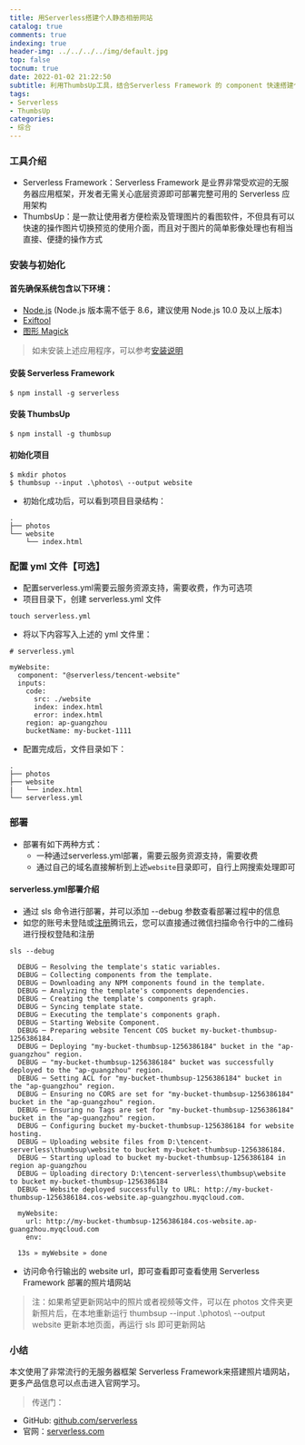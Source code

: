```yaml
---
title: 用Serverless搭建个人静态相册网站
catalog: true
comments: true
indexing: true
header-img: ../../../../img/default.jpg
top: false
tocnum: true
date: 2022-01-02 21:22:50
subtitle: 利用ThumbsUp工具，结合Serverless Framework 的 component 快速搭建个人相册网站，为存储空间减压
tags:
- Serverless
- ThumbsUp
categories:
- 综合
---
```


### 工具介绍
- Serverless Framework：Serverless Framework 是业界非常受欢迎的无服务器应用框架，开发者无需关心底层资源即可部署完整可用的 Serverless 应用架构
- ThumbsUp：是一款让使用者方便检索及管理图片的看图软件，不但具有可以快速的操作图片切换预览的使用介面，而且对于图片的简单影像处理也有相当直接、便捷的操作方式

### 安装与初始化
#### 首先确保系统包含以下环境：
- [Node.js](https://nodejs.org/en/) (Node.js 版本需不低于 8.6，建议使用 Node.js 10.0 及以上版本)
- [Exiftool](https://exiftool.org/)
- [图形 Magick](http://www.graphicsmagick.org/)
>如未安装上述应用程序，可以参考[安装说明](https://thumbsup.github.io/docs/2-installation/npm/)

#### 安装 Serverless Framework
```
$ npm install -g serverless
```
#### 安装 ThumbsUp
```
$ npm install -g thumbsup
```
#### 初始化项目
```
$ mkdir photos
$ thumbsup --input .\photos\ --output website
```
- 初始化成功后，可以看到项目目录结构：
```
.
├── photos
└── website
    └── index.html
```

### 配置 yml 文件【可选】
- 配置serverless.yml需要云服务资源支持，需要收费，作为可选项
- 项目目录下，创建 serverless.yml 文件
```
touch serverless.yml
```
- 将以下内容写入上述的 yml 文件里：
```
# serverless.yml

myWebsite:
  component: "@serverless/tencent-website"
  inputs:
    code:
      src: ./website
      index: index.html
      error: index.html
    region: ap-guangzhou
    bucketName: my-bucket-1111
```
- 配置完成后，文件目录如下：
```
.
├── photos
├── website
|   └── index.html
└── serverless.yml
```

### 部署
- 部署有如下两种方式：
  - 一种通过serverless.yml部署，需要云服务资源支持，需要收费
  - 通过自己的域名直接解析到上述`website`目录即可，自行上网搜索处理即可

#### serverless.yml部署介绍
- 通过 sls 命令进行部署，并可以添加 --debug 参数查看部署过程中的信息
- 如您的账号未登陆或[注册](https://cloud.tencent.com/register)腾讯云，您可以直接通过微信扫描命令行中的二维码进行授权登陆和注册


```
sls --debug

  DEBUG ─ Resolving the template's static variables.
  DEBUG ─ Collecting components from the template.
  DEBUG ─ Downloading any NPM components found in the template.
  DEBUG ─ Analyzing the template's components dependencies.
  DEBUG ─ Creating the template's components graph.
  DEBUG ─ Syncing template state.
  DEBUG ─ Executing the template's components graph.
  DEBUG ─ Starting Website Component.
  DEBUG ─ Preparing website Tencent COS bucket my-bucket-thumbsup-1256386184.
  DEBUG ─ Deploying "my-bucket-thumbsup-1256386184" bucket in the "ap-guangzhou" region.
  DEBUG ─ "my-bucket-thumbsup-1256386184" bucket was successfully deployed to the "ap-guangzhou" region.
  DEBUG ─ Setting ACL for "my-bucket-thumbsup-1256386184" bucket in the "ap-guangzhou" region.
  DEBUG ─ Ensuring no CORS are set for "my-bucket-thumbsup-1256386184" bucket in the "ap-guangzhou" region.
  DEBUG ─ Ensuring no Tags are set for "my-bucket-thumbsup-1256386184" bucket in the "ap-guangzhou" region.
  DEBUG ─ Configuring bucket my-bucket-thumbsup-1256386184 for website hosting.
  DEBUG ─ Uploading website files from D:\tencent-serverless\thumbsup\website to bucket my-bucket-thumbsup-1256386184.
  DEBUG ─ Starting upload to bucket my-bucket-thumbsup-1256386184 in region ap-guangzhou
  DEBUG ─ Uploading directory D:\tencent-serverless\thumbsup\website to bucket my-bucket-thumbsup-1256386184
  DEBUG ─ Website deployed successfully to URL: http://my-bucket-thumbsup-1256386184.cos-website.ap-guangzhou.myqcloud.com.

  myWebsite:
    url: http://my-bucket-thumbsup-1256386184.cos-website.ap-guangzhou.myqcloud.com
    env:

  13s » myWebsite » done
```
- 访问命令行输出的 website url，即可查看即可查看使用 Serverless Framework 部署的照片墙网站

>注：如果希望更新网站中的照片或者视频等文件，可以在 photos 文件夹更新照片后，在本地重新运行 thumbsup --input .\photos\ --output website 更新本地页面，再运行 sls 即可更新网站

### 小结
本文使用了非常流行的无服务器框架 Serverless Framework来搭建照片墙网站，更多产品信息可以点击进入官网学习。

>传送门：
- GitHub: [github.com/serverless](https://github.com/serverless/serverless/blob/master/README_CN.md)
- 官网：[serverless.com](https://cn.serverless.com/)
